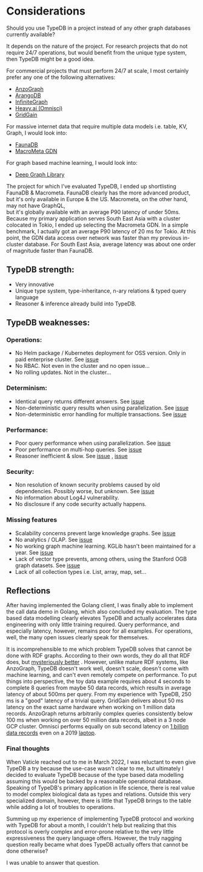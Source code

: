 # Considerations

Should you use TypeDB in a project instead of any other graph databases currently available?

It depends on the nature of the project. For research projects that do not require 24/7 operations, but would benefit
from the unique type system, then TypeDB might be a good idea.

For commercial projects that must perform 24/7 at scale, I most certainly prefer any one of the following alternatives:

* [AnzoGraph](https://cambridgesemantics.com/anzograph/)
* [ArangoDB](https://www.arangodb.com/)
* [InfiniteGraph](https://infinitegraph.com/)
* [Heavy.ai (Omnisci)](https://www.heavy.ai/product/overview)
* [GridGain](https://www.gridgain.com/)

For massive internet data that require multiple data models i.e. table, KV, Graph, I would look into:

* [FaunaDB](https://fauna.com/)
* [MacroMeta GDN](https://macrometa.com/)

For graph based machine learning, I would look into:

* [Deep Graph Library](http://dgl.ai/)

The project for which I've evaluated TypeDB, I ended up shortlisting FaunaDB & Macrometa. FaunaDB clearly has the more
advanced product, but it's only available in Europe & the US. Macrometa, on the other hand, may not have GraphQL,  
but it's globally available with an average P90 latency of under 50ms. Because my primary application serves South East
Asia with a cluster colocated in Tokio, I ended up selecting the Macrometa GDN. In a simple benchmark, I actually got an
average P90 latency of 20 ms for Tokio. At this point, the GDN data access over network was faster than my previous
in-cluster database. For South East Asia, average latency was about one order of magnitude faster than FaunaDB.

## TypeDB strength:

* Very innovative
* Unique type system, type-inheritance, n-ary relations & typed query language
* Reasoner & inference already build into TypeDB.

## TypeDB weaknesses:

### Operations:

* No Helm package / Kubernetes deployment for OSS version. Only in paid enterprise cluster.
  See [issue](https://github.com/vaticle/typedb/issues/6455)
* No RBAC. Not even in the cluster and no open issue...
* No rolling updates. Not in the cluster...

### Determinism:

* Identical query returns different answers. See [issue](https://github.com/vaticle/typedb/issues/6336)
* Non-deterministic query results when using parallelization. See [issue](https://github.com/vaticle/typedb/issues/6349)
* Non-deterministic error handling for multiple transactions. See [issue](https://github.com/vaticle/typedb/issues/6146)

### Performance:

* Poor query performance when using parallelization. See [issue](https://github.com/vaticle/typedb/issues/6226)
* Poor performance on multi-hop queries. See [issue](https://github.com/vaticle/typedb/issues/6183)
* Reasoner inefficient & slow. See [issue](https://github.com/vaticle/typedb/issues/6467)
  , [issue](https://github.com/vaticle/typedb/issues/6453)

### Security:

* Non resolution of known security problems caused by old dependencies. Possibly worse, but unknown.
  See [issue](https://github.com/vaticle/typedb/issues/6301)
* No information about Log4J vulnerability.
* No disclosure if any code security actually happens.

### Missing features

* Scalability concerns prevent large knowledge graphs.
  See [issue](https://github.com/vaticle/kglib/issues/157#issuecomment-1092742408)
* No analytics / OLAP. See [issue](https://github.com/vaticle/typedb/issues/6394)
* No working graph machine learning. KGLib hasn't been maintained for a year.
  See [issue](https://github.com/vaticle/kglib/issues/152)
* Lack of vector type prevents, among others, using the Stanford OGB graph datasets.
  See [issue](https://github.com/vaticle/typedb/issues/6327)
* Lack of all collection types i.e. List, array, map, set...

## Reflections

After having implemented the Golang client, I was finally able to implement the call data demo in Golang, which also
concluded my evaluation. The type based data modelling clearly elevates TypeDB and actually accelerates data engineering
with only little training required. Query performance, and especially latency, however, remains poor for all examples.
For operations, well, the many open issues clearly speak for themselves.

It is incomprehensible to me which problem TypeDB solves that cannot be done with RDF graphs. According to their own
words, they do all that RDF does,
but [mysteriously better](https://towardsdatascience.com/comparing-grakn-to-semantic-web-technologies-part-1-3-3558c447214a)
. However, unlike mature RDF systems, like AnzoGraph, TypeDB doesn't work well, doesn't scale, doesn't come with machine
learning, and can't even remotely compete on performance. To put things into perspective, the toy data example requires
about 4 seconds to complete 8 queries from maybe 50 data records, which results in average latency of about 500ms per
query. From my experience with TypeDB, 250 ms is a "good" latency of a trivial query. GridGain delivers about 50 ms latency on
the exact same hardware when working on 1 million data records. AnzoGraph returns arbitrarily complex queries
consistently below 100 ms when working on over 50 million data records, albeit in a 3 node GCP cluster. Omnisci performs
equally on sub second latency on [1 billion data records](https://tech.marksblogg.com/benchmarks.html) even on a
2019 [laptop](https://tech.marksblogg.com/omnisci-macos-macbookpro-mbp.html).

### Final thoughts

When Vaticle reached out to me in March 2022, I was reluctant to even give TypeDB a try because the use-case wasn't
clear to me, but ultimately I decided to evaluate TypeDB because of the type based data modelling assuming this would be
backed by a reasonable operational database. Speaking of TypeDB's primary application in life science, there is real
value to model complex biological data as types and relations. Outside this very specialized domain, however, there is
little that TypeDB brings to the table while adding a lot of troubles to operations.

Summing up my experience of implementing TypeDB protocol and working with TypeDB for about a month, I couldn't help but
realizing that this protocol is overly complex and error-prone relative to the very little expressiveness the query
language offers. However, the truly nagging question really became what does TypeDB actually offers that cannot be done
otherwise?

I was unable to answer that question.

